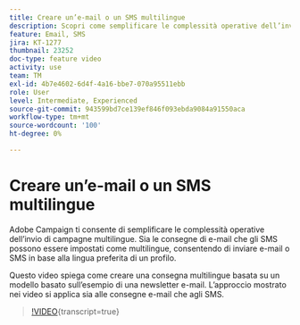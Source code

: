 ```yaml
---
title: Creare un’e-mail o un SMS multilingue
description: Scopri come semplificare le complessità operative dell’invio di campagne multilingue.
feature: Email, SMS
jira: KT-1277
thumbnail: 23252
doc-type: feature video
activity: use
team: TM
exl-id: 4b7e4602-6d4f-4a16-bbe7-070a95511ebb
role: User
level: Intermediate, Experienced
source-git-commit: 943599bd7ce139ef846f093ebda9084a91550aca
workflow-type: tm+mt
source-wordcount: '100'
ht-degree: 0%

---
```


# Creare un’e-mail o un SMS multilingue

Adobe Campaign ti consente di semplificare le complessità operative dell’invio di campagne multilingue. Sia le consegne di e-mail che gli SMS possono essere impostati come multilingue, consentendo di inviare e-mail o SMS in base alla lingua preferita di un profilo.

Questo video spiega come creare una consegna multilingue basata su un modello basato sull’esempio di una newsletter e-mail. L’approccio mostrato nei video si applica sia alle consegne e-mail che agli SMS.

>[!VIDEO](https://video.tv.adobe.com/v/23252?learn=on){transcript=true}
